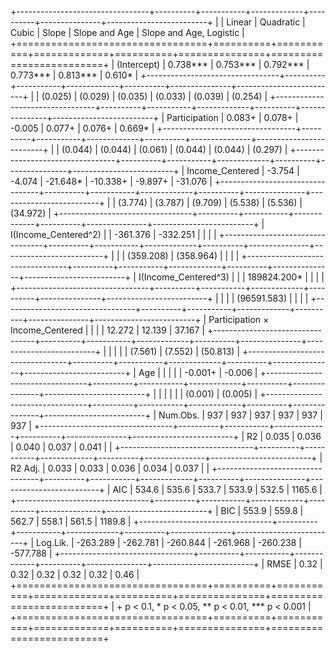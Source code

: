 
+---------------------------------+----------+-----------+-------------+----------+---------------+-------------------------+
|                                 | Linear   | Quadratic | Cubic       | Slope    | Slope and Age | Slope and Age, Logistic |
+=================================+==========+===========+=============+==========+===============+=========================+
| (Intercept)                     | 0.738*** | 0.753***  | 0.792***    | 0.773*** | 0.813***      | 0.610*                  |
+---------------------------------+----------+-----------+-------------+----------+---------------+-------------------------+
|                                 | (0.025)  | (0.029)   | (0.035)     | (0.033)  | (0.039)       | (0.254)                 |
+---------------------------------+----------+-----------+-------------+----------+---------------+-------------------------+
| Participation                   | 0.083+   | 0.078+    | -0.005      | 0.077+   | 0.076+        | 0.669*                  |
+---------------------------------+----------+-----------+-------------+----------+---------------+-------------------------+
|                                 | (0.044)  | (0.044)   | (0.061)     | (0.044)  | (0.044)       | (0.297)                 |
+---------------------------------+----------+-----------+-------------+----------+---------------+-------------------------+
| Income_Centered                 | -3.754   | -4.074    | -21.648*    | -10.338+ | -9.897+       | -31.076                 |
+---------------------------------+----------+-----------+-------------+----------+---------------+-------------------------+
|                                 | (3.774)  | (3.787)   | (9.709)     | (5.538)  | (5.536)       | (34.972)                |
+---------------------------------+----------+-----------+-------------+----------+---------------+-------------------------+
| I(Income_Centered^2)            |          | -361.376  | -332.251    |          |               |                         |
+---------------------------------+----------+-----------+-------------+----------+---------------+-------------------------+
|                                 |          | (359.208) | (358.964)   |          |               |                         |
+---------------------------------+----------+-----------+-------------+----------+---------------+-------------------------+
| I(Income_Centered^3)            |          |           | 189824.200* |          |               |                         |
+---------------------------------+----------+-----------+-------------+----------+---------------+-------------------------+
|                                 |          |           | (96591.583) |          |               |                         |
+---------------------------------+----------+-----------+-------------+----------+---------------+-------------------------+
| Participation × Income_Centered |          |           |             | 12.272   | 12.139        | 37.167                  |
+---------------------------------+----------+-----------+-------------+----------+---------------+-------------------------+
|                                 |          |           |             | (7.561)  | (7.552)       | (50.813)                |
+---------------------------------+----------+-----------+-------------+----------+---------------+-------------------------+
| Age                             |          |           |             |          | -0.001+       | -0.006                  |
+---------------------------------+----------+-----------+-------------+----------+---------------+-------------------------+
|                                 |          |           |             |          | (0.001)       | (0.005)                 |
+---------------------------------+----------+-----------+-------------+----------+---------------+-------------------------+
| Num.Obs.                        | 937      | 937       | 937         | 937      | 937           | 937                     |
+---------------------------------+----------+-----------+-------------+----------+---------------+-------------------------+
| R2                              | 0.035    | 0.036     | 0.040       | 0.037    | 0.041         |                         |
+---------------------------------+----------+-----------+-------------+----------+---------------+-------------------------+
| R2 Adj.                         | 0.033    | 0.033     | 0.036       | 0.034    | 0.037         |                         |
+---------------------------------+----------+-----------+-------------+----------+---------------+-------------------------+
| AIC                             | 534.6    | 535.6     | 533.7       | 533.9    | 532.5         | 1165.6                  |
+---------------------------------+----------+-----------+-------------+----------+---------------+-------------------------+
| BIC                             | 553.9    | 559.8     | 562.7       | 558.1    | 561.5         | 1189.8                  |
+---------------------------------+----------+-----------+-------------+----------+---------------+-------------------------+
| Log.Lik.                        | -263.289 | -262.781  | -260.844    | -261.968 | -260.238      | -577.788                |
+---------------------------------+----------+-----------+-------------+----------+---------------+-------------------------+
| RMSE                            | 0.32     | 0.32      | 0.32        | 0.32     | 0.32          | 0.46                    |
+=================================+==========+===========+=============+==========+===============+=========================+
| + p < 0.1, * p < 0.05, ** p < 0.01, *** p < 0.001                                                                         |
+=================================+==========+===========+=============+==========+===============+=========================+
